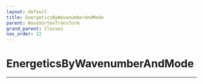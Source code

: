 ```yaml
---
layout: default
title: EnergeticsByWavenumberAndMode
parent: WaveVortexTransform
grand_parent: Classes
nav_order: 22
---
```


#  EnergeticsByWavenumberAndMode




---

